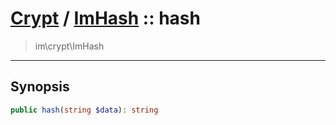 # [Crypt](crypt.md) / [ImHash](crypt-ImHash.md) :: hash
 > im\crypt\ImHash
____

## Synopsis
```php
public hash(string $data): string
```
